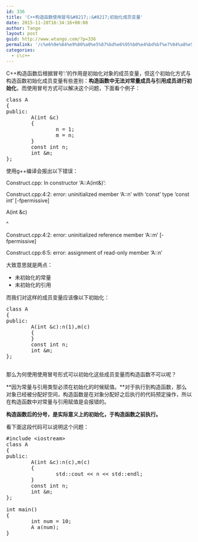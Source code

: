 ```yaml
---
id: 336
title: 'C++构造函数使用冒号&#8217;:&#8217;初始化成员变量'
date: 2015-11-28T16:34:16+00:00
author: Tango
layout: post
guid: http://www.wtango.com/?p=336
permalink: '/c%e6%9e%84%e9%80%a0%e5%87%bd%e6%95%b0%e4%bd%bf%e7%94%a8%e5%86%92%e5%8f%b7%e5%88%9d%e5%a7%8b%e5%8c%96%e6%88%90%e5%91%98%e5%8f%98%e9%87%8f/'
categories:
  - c\c++
---
```

C++构造函数后根据冒号&#8217;:&#8217;的作用是初始化对象的成员变量，但这个初始化方式与构造函数初始化成员变量有些差别：**构造函数中无法对常量成员与引用成员进行初始化**，而使用冒号方式可以解决这个问题，下面看个例子：

<!--more-->

<pre class="brush: cpp; title: ; notranslate" title="">class A
{
public:
        A(int &amp;c)
        {
                n = 1;
                m = n;
        }
        const int n;
        int &amp;m;
};
</pre>

使用g++编译会报出以下错误：

Construct.cpp: In constructor ‘A::A(int&)’:
  
Construct.cpp:4:2: error: uninitialized member ‘A::n’ with ‘const’ type ‘const int’ [-fpermissive]
  
A(int &c)
  
^
  
Construct.cpp:4:2: error: uninitialized reference member ‘A::m’ [-fpermissive]
  
Construct.cpp:6:5: error: assignment of read-only member ‘A::n’

大致意思就是两点：

  * 未初始化的常量
  * 未初始化的引用

而我们对这样的成员变量应该像以下初始化：

<pre class="brush: cpp; title: ; notranslate" title="">class A
{
public:
        A(int &c):n(1),m(c)
        {
        }
        const int n;
        int &m;
};

</pre>

那么为何使用使用冒号形式可以初始化这些成员变量而构造函数不可以呢？

**因为常量与引用类型必须在初始化的时候赋值。**对于执行到构造函数，那么对象已经被分配好空间，构造函数是在对象分配好之后执行的代码预定操作，所以在构造函数中对常量与引用赋值是会报错的。

**构造函数后的分号，是实际意义上的初始化，于构造函数之前执行。**

看下面这段代码可以说明这个问题：

<pre class="brush: cpp; title: ; notranslate" title="">#include &lt;iostream&gt;
class A
{
public:
        A(int &c):n(c),m(c)
        {
                std::cout &lt;&lt; n &lt;&lt; std::endl;
        }
        const int n;
        int &m;
};

int main()
{
        int num = 10;
        A a(num);
}

</pre>